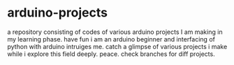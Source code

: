 # arduino-projects
a repository consisting of codes of various arduino projects I am making in my learning phase. have fun
i am an arduino beginner and interfacing of python with arduino intruiges me. catch a glimpse of various projects i make while i explore this field deeply. peace.
check branches for diff projects.
